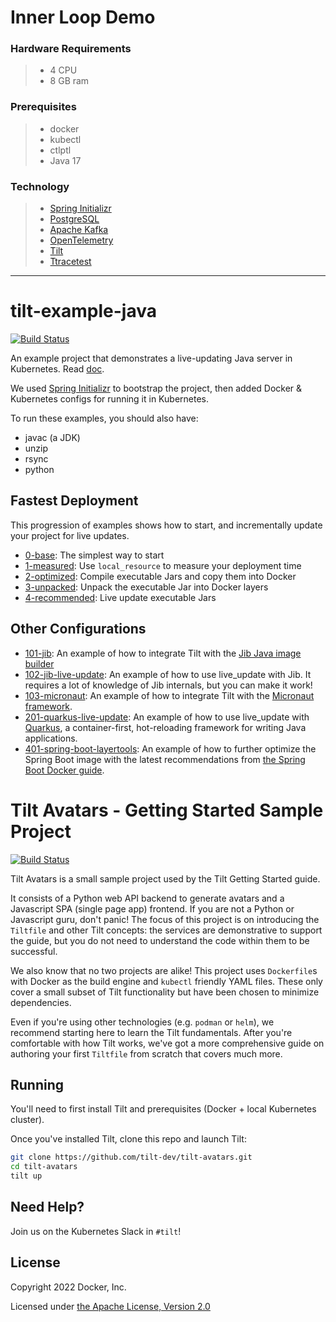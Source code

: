 # Inner Loop Demo

### Hardware Requirements
 > - 4 CPU
 > - 8 GB ram
 
### Prerequisites
 > - docker
 > - kubectl
 > - ctlptl
 > - Java 17
 
### Technology
 > - [Spring Initializr](https://start.spring.io/)
 > - [PostgreSQL](https://www.postgresql.org/)
 > - [Apache Kafka](https://kafka.apache.org/)
 > - [OpenTelemetry](https://opentelemetry.io/)
 > - [Tilt](https://tilt.dev/)
 > - [Ttracetest](https://tracetest.io/)

---

# tilt-example-java

[![Build Status](https://circleci.com/gh/tilt-dev/tilt-example-java/tree/master.svg?style=shield)](https://circleci.com/gh/tilt-dev/tilt-example-java)

An example project that demonstrates a live-updating Java server in Kubernetes. Read [doc](https://docs.tilt.dev/example_java.html).

We used [Spring Initializr](https://start.spring.io/) to bootstrap the project,
then added Docker & Kubernetes configs for running it in Kubernetes.

To run these examples, you should also have:
- javac (a JDK)
- unzip
- rsync
- python

## Fastest Deployment

This progression of examples shows how to start, and incrementally update
your project for live updates.

- [0-base](0-base): The simplest way to start
- [1-measured](1-measured): Use `local_resource` to measure your deployment time
- [2-optimized](2-optimized): Compile executable Jars and copy them into Docker
- [3-unpacked](3-unpacked): Unpack the executable Jar into Docker layers
- [4-recommended](4-recommended): Live update executable Jars

## Other Configurations

- [101-jib](101-jib): An example of how to integrate Tilt with the [Jib Java
  image builder](https://github.com/GoogleContainerTools/jib)
- [102-jib-live-update](102-jib-live-update): An example of how to use
  live_update with Jib. It requires a lot of knowledge of Jib internals, but you
  can make it work!
- [103-micronaut](103-micronaut): An example of how to integrate Tilt with the
  [Micronaut framework](https://micronaut.io/).
- [201-quarkus-live-update](201-quarkus-live-update): An example of how to use
  live_update with [Quarkus](https://quarkus.io/), a container-first, hot-reloading framework for writing
  Java applications.
- [401-spring-boot-layertools](401-spring-boot-layertools): An example of how to
  further optimize the Spring Boot image with the latest recommendations from
  [the Spring Boot Docker
  guide](https://github.com/spring-guides/top-spring-boot-docker#spring-boot-layer-index).

# Tilt Avatars - Getting Started Sample Project

[![Build Status](https://circleci.com/gh/tilt-dev/tilt-avatars/tree/main.svg?style=shield)](https://circleci.com/gh/tilt-dev/tilt-avatars)

Tilt Avatars is a small sample project used by the Tilt Getting Started guide.

It consists of a Python web API backend to generate avatars and a Javascript SPA (single page app) frontend.
If you are not a Python or Javascript guru, don't panic!
The focus of this project is on introducing the `Tiltfile` and other Tilt concepts: the services are demonstrative to support the guide, but you do not need to understand the code within them to be successful.

We also know that no two projects are alike!
This project uses `Dockerfile`s with Docker as the build engine and `kubectl` friendly YAML files.
These only cover a small subset of Tilt functionality but have been chosen to minimize dependencies.

Even if you're using other technologies (e.g. `podman` or `helm`), we recommend starting here to learn the Tilt fundamentals.
After you're comfortable with how Tilt works, we've got a more comprehensive guide on authoring your first `Tiltfile` from scratch that covers much more.

## Running
You'll need to first install Tilt and prerequisites (Docker + local Kubernetes cluster).

Once you've installed Tilt, clone this repo and launch Tilt:
```sh
git clone https://github.com/tilt-dev/tilt-avatars.git
cd tilt-avatars
tilt up
```

## Need Help?
Join us on the Kubernetes Slack in `#tilt`!

## License

Copyright 2022 Docker, Inc.

Licensed under [the Apache License, Version 2.0](LICENSE)
